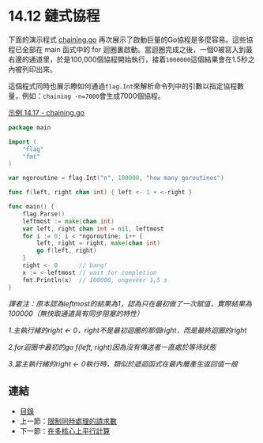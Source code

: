 # 14.12 鏈式協程

下面的演示程式 [chaining.go](examples/chapter_14/chaining.go) 再次展示了啟動巨量的Go協程是多麼容易。這些協程已全部在 main 函式中的 for
迴圈裏啟動。當迴圈完成之後，一個0被寫入到最右邊的通道里，於是100,000個協程開始執行，接着`1000000`這個結果會在1.5秒之內被列印出來。


這個程式同時也展示瞭如何通過`flag.Int`來解析命令列中的引數以指定協程數量，例如：`chaining -n=7000`會生成7000個協程。
 

[示例 14.17 - chaining.go](examples/chapter_14/chaining.go)
```go
package main

import (
	"flag"
	"fmt"
)

var ngoroutine = flag.Int("n", 100000, "how many goroutines")

func f(left, right chan int) { left <- 1 + <-right }

func main() {
	flag.Parse()
	leftmost := make(chan int)
	var left, right chan int = nil, leftmost
	for i := 0; i < *ngoroutine; i++ {
		left, right = right, make(chan int)
		go f(left, right)
	}
	right <- 0      // bang!
	x := <-leftmost // wait for completion
	fmt.Println(x)  // 100000, ongeveer 1,5 s
}
```
*譯者注：原本認為leftmost的結果為1，認為只在最初做了一次賦值，實際結果為100000（無快取通道具有同步阻塞的特性）*

*1.主執行緒的right <- 0，right不是最初迴圈的那個right，而是最終迴圈的right*

*2.for迴圈中最初的go f(left, right)因為沒有傳送者一直處於等待狀態*

*3.當主執行緒的right <- 0執行時，類似於遞迴函式在最內層產生返回值一般*

## 連結

- [目錄](directory.md)
- 上一節：[限制同時處理的請求數](14.11.md)
- 下一節：[在多核心上平行計算](14.13.md)
 